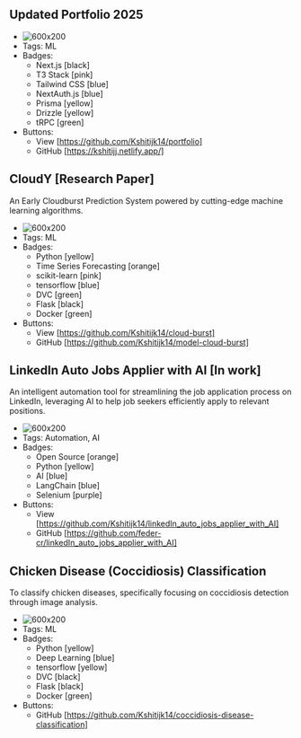 ## Updated Portfolio 2025

- ![600x200](assets\projects\t3_stack.png)
- Tags: ML
- Badges: 
  - Next.js [black]
  - T3 Stack [pink]
  - Tailwind CSS [blue]
  - NextAuth.js [blue]
  - Prisma [yellow]
  - Drizzle [yellow]
  - tRPC [green]
- Buttons:
  - View [https://github.com/Kshitijk14/portfolio]
  - GitHub [https://kshitijj.netlify.app/]

## CloudY [Research Paper]
An Early Cloudburst Prediction System powered by cutting-edge machine learning algorithms.
- ![600x200](assets\projects\CloudY.png)
- Tags: ML
- Badges: 
  - Python [yellow]
  - Time Series Forecasting [orange]
  - scikit-learn [pink]
  - tensorflow [blue]
  - DVC [green]
  - Flask [black]
  - Docker [green]
- Buttons:
  - View [https://github.com/Kshitijk14/cloud-burst]
  - GitHub [https://github.com/Kshitijk14/model-cloud-burst]

## LinkedIn Auto Jobs Applier with AI [In work]
An intelligent automation tool for streamlining the job application process on LinkedIn, leveraging AI to help job seekers efficiently apply to relevant positions.
- ![600x200](assets/projects/AIHawk.png)
- Tags: Automation, AI
- Badges:
  - Open Source [orange]
  - Python [yellow]
  - AI [blue]
  - LangChain [blue]
  - Selenium [purple]
- Buttons:
  - View [https://github.com/Kshitijk14/linkedIn_auto_jobs_applier_with_AI]
  - GitHub [https://github.com/feder-cr/linkedIn_auto_jobs_applier_with_AI]

## Chicken Disease (Coccidiosis) Classification
To classify chicken diseases, specifically focusing on coccidiosis detection through image analysis.
- ![600x200](assets\projects\Chicken_disease.png)
- Tags: ML
- Badges: 
  - Python [yellow]
  - Deep Learning [blue]
  - tensorflow [yellow]
  - DVC [black]
  - Flask [black]
  - Docker [green]
- Buttons:
  - GitHub [https://github.com/Kshitijk14/coccidiosis-disease-classification]